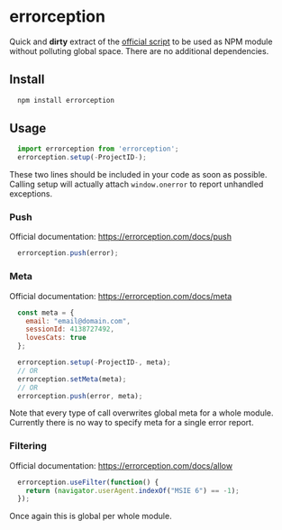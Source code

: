 # errorception

Quick and **dirty** extract of the [official script](https://errorception.com/docs) to be used as NPM module without polluting global space. There are no additional dependencies.

## Install

```bash
  npm install errorception
```

## Usage

```js
  import errorception from 'errorception';
  errorception.setup(-ProjectID-);
```

These two lines should be included in your code as soon as possible. Calling setup will actually attach `window.onerror` to report unhandled exceptions.

### Push

Official documentation: https://errorception.com/docs/push

```js
  errorception.push(error);
```

### Meta

Official documentation: https://errorception.com/docs/meta

```js
  const meta = {
    email: "email@domain.com",
    sessionId: 4138727492,
    lovesCats: true
  };

  errorception.setup(-ProjectID-, meta);
  // OR
  errorception.setMeta(meta);
  // OR
  errorception.push(error, meta);
```

Note that every type of call overwrites global meta for a whole module. Currently there is no way to specify meta for a single error report.

### Filtering

Official documentation: https://errorception.com/docs/allow

```js
  errorception.useFilter(function() {
    return (navigator.userAgent.indexOf("MSIE 6") == -1);
  });
```

Once again this is global per whole module.
